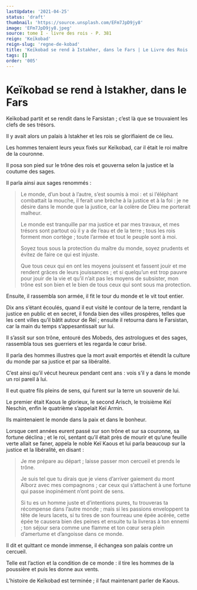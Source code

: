 ```yaml
---
lastUpdate: '2021-04-25'
status: 'draft'
thumbnail: 'https://source.unsplash.com/EFm7JpD9jy8'
image: 'EFm7JpD9jy8.jpeg'
source: tome I - livre des rois - P. 381
reign: 'Keïkobad'
reign-slug: 'regne-de-kobad'
title: 'Keïkobad se rend à Istakher, dans le Fars | Le Livre des Rois | Shâhnâmeh'
tags: []
order: '005'
---
```


# Keïkobad se rend à Istakher, dans le Fars

Keïkobad partit et se rendit dans le Farsistan ; c’est là que se trouvaient les clefs de ses trésors.

Il y avait alors un palais à Istakher et les rois se glorifiaient de ce lieu.

Les hommes tenaient leurs yeux fixés sur Keïkobad, car il était le roi maître de la couronne.

Il posa son pied sur le trône des rois et gouverna selon la justice et la coutume des sages.

Il parla ainsi aux sages renommés :

> Le monde, d’un bout à l’autre, s’est soumis à moi : et si l’éléphant combattait la mouche, il ferait une brèche à la justice et à la foi : je ne désire dans le monde que la justice, car la colère de Dieu me porterait malheur.
>
> Le monde est tranquille par ma justice et par mes travaux, et mes trésors sont partout où il y a de l’eau et de la terre ; tous les rois forment mon cortège ; toute l’armée et tout le peuple sont à moi.
>
> Soyez tous sous la protection du maître du monde, soyez prudents et évitez de faire ce qui est injuste.
>
> Que tous ceux qui en ont les moyens jouissent et fassent jouir et me rendent grâces de leurs jouissances ; et si quelqu’un est trop pauvre pour jouir de la vie et qu’il n’ait pas les moyens de subsister, mon trône est son bien et le bien de tous ceux qui sont sous ma protection.

Ensuite, il rassembla son armée, il fit le tour du monde et le vit tout entier.

Dix ans s’étant écoulés, quand il eut visité le contour de la terre, rendant la justice en public et en secret, il fonda bien des villes prospères, telles que les cent villes qu’il bâtit autour de Reï ; ensuite il retourna dans le Farsistan, car la main du temps s’appesantissait sur lui.

Il s’assit sur son trône, entouré des Mobeds, des astrologues et des sages, rassembla tous ses guerriers et les regarda le cœur brisé.

Il parla des hommes illustres que la mort avait emportés et étendit la culture du monde par sa justice et par sa libéralité.

C’est ainsi qu’il vécut heureux pendant cent ans : vois s’il y a dans le monde un roi pareil à lui.

Il eut quatre fils pleins de sens, qui furent sur la terre un souvenir de lui.

Le premier était Kaous le glorieux, le second Arisch, le troisième Keï Neschin, enfin le quatrième s’appelait Keï Armin.

Ils maintenaient le monde dans la paix et dans le bonheur.

Lorsque cent années eurent passé sur son trône et sur sa couronne, sa fortune déclina ; et le roi, sentant qu’il était près de mourir et qu’une feuille verte allait se faner, appela le noble Keï Kaous et lui parla beaucoup sur la justice et la libéralité, en disant :

> Je me prépare au départ ; laisse passer mon cercueil et prends le trône.
>
> Je suis tel que tu dirais que je viens d’arriver gaiement du mont Alborz avec mes compagnons ; car ceux qui s’attachent à une fortune qui passe inopinément n’ont point de sens.
>
> Si tu es un homme juste et d’intentions pures, tu trouveras ta récompense dans l’autre monde ; mais si les passions enveloppent ta tête de leurs lacets, si tu tires de son fourreau une épée acérée, cette épée te causera bien des peines et ensuite tu la livreras à ton ennemi ; ton séjour sera comme une flamme et ton cœur sera plein d’amertume et d’angoisse dans ce monde.

Il dit et quittant ce monde immense, il échangea son palais contre un cercueil.

Telle est l’action et la condition de ce monde : il tire les hommes de la poussière et puis les donne aux vents.

L’histoire de Keïkobad est terminée ; il faut maintenant parler de Kaous.
